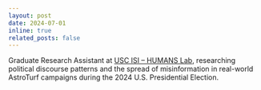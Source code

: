 ```yaml
---
layout: post
date: 2024-07-01 
inline: true
related_posts: false
---
```


Graduate Research Assistant at [USC ISI – HUMANS Lab](http://www.emilio.ferrara.name/code/), researching political discourse patterns and the spread of misinformation in real-world AstroTurf campaigns during the 2024 U.S. Presidential Election.
